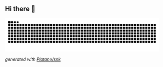 ## Hi there 👋

<!--
**phyang-zero/phyang-zero** is a ✨ _special_ ✨ repository because its `README.md` (this file) appears on your GitHub profile.

Here are some ideas to get you started:

- 🔭 I’m currently working on ...
- 🌱 I’m currently learning ...
- 👯 I’m looking to collaborate on ...
- 🤔 I’m looking for help with ...
- 💬 Ask me about ...
- 📫 How to reach me: ...
- 😄 Pronouns: ...
- ⚡ Fun fact: ...
-->
<picture>
  <source media="(prefers-color-scheme: dark)" srcset="https://raw.githubusercontent.com/phyang-zero/phyang-zero/output/github-contribution-grid-snake-dark.svg">
  <source media="(prefers-color-scheme: light)" srcset="https://raw.githubusercontent.com/phyang-zero/phyang-zero/output/github-contribution-grid-snake.svg">
  <img alt="github contribution grid snake animation" src="https://raw.githubusercontent.com/phyang-zero/phyang-zero/output/github-contribution-grid-snake.svg">
</picture>

_generated with [Platane/snk](https://github.com/Platane/snk)_
